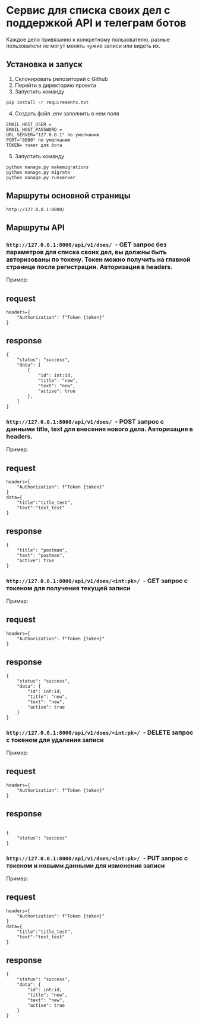 # Сервис для списка своих дел с поддержкой API и телеграм ботов
Каждое дело привязанно к конкретному пользователю, разные пользователи не могут менять чужие записи или видеть их.
## Установка и запуск

1. Склонировать репозиторий с Github
2. Перейти в директорию проекта
3. Запустить команду 
```
pip install -r requirements.txt
```
4. Создать файл .env заполнить в нем поля 
```
EMAIL_HOST_USER =
EMAIL_HOST_PASSWORD = 
URL_SERVER="127.0.0.1" по умолчанию
PORT="8000" по умолчанию
TOKEN= токет для бота
```

5. Запустить команду
```
python manage.py makemigrations
python manage.py migrate
python manage.py runserver
```
## Маршруты основной страницы

```http://127.0.0.1:8000/ ```

## Маршруты API

### ```http://127.0.0.1:8000/api/v1/does/ ```- GET запрос без параметров для списка своих дел, вы должны быть авторизованы по токену. Токен можно получить на главной странице после регистрации. Авторизация в headers.
Пример:


## request
```
headers={
    "Authorization": f"Token {token}"
}
```

## response
```
{
    "status": "success",
    "data": [
        {
            "id": int:id,
            "title": "new",
            "text": "new",
            "active": true
        },
    ]
}
```

### ```http://127.0.0.1:8000/api/v1/does/ ```- POST запрос с данными title, text для внесения нового дела. Авторизация в headers.
Пример:

## request
```
headers={
    "Authorization": f"Token {token}"
}
data={
    "title":"title_test",
    "text":"text_test"
}
```

## response
```
{
    "title": "postman",
    "text": "postman",
    "active": true
}
```



### ```http://127.0.0.1:8000/api/v1/does/<int:pk>/ ```- GET запрос с токеном для получения текущей записи
Пример:

## request
```
headers={
    "Authorization": f"Token {token}"
}
```

## response
```
{
    "status": "success",
    "data": {
        "id": int:id,
        "title": "new",
        "text": "new",
        "active": true
    }
}
```



### ```http://127.0.0.1:8000/api/v1/does/<int:pk>/ ```- DELETE запрос с токеном для удаления записи
Пример:

## request
```
headers={
    "Authorization": f"Token {token}"
}
```
## response
```

{
    "status": "success"
}
```

### ```http://127.0.0.1:8000/api/v1/does/<int:pk>/ ```- PUT запрос с токеном и новыми данными для изменения записи
Пример:
## request
```
headers={
    "Authorization": f"Token {token}"
}
data={
    "title":"title_test",
    "text":"text_test"
}
```
## response
```
{
    "status": "success",
    "data": {
        "id": int:id,
        "title": "new",
        "text": "new",
        "active": true
    }
}
```
